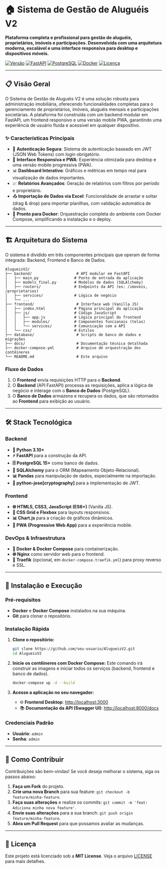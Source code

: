 # 🏠 Sistema de Gestão de Aluguéis V2

**Plataforma completa e profissional para gestão de aluguéis, proprietários, imóveis e participações. Desenvolvida com uma arquitetura moderna, escalável e uma interface responsiva para desktop e dispositivos móveis.**

[![Versão](https://img.shields.io/badge/versão-2.0-blue.svg)](./VERSION)
[![FastAPI](https://img.shields.io/badge/FastAPI-0.100+-green.svg)](https://fastapi.tiangolo.com/)
[![PostgreSQL](https://img.shields.io/badge/PostgreSQL-15-blue.svg)](https://www.postgresql.org/)
[![Docker](https://img.shields.io/badge/Docker-ready-blue.svg)](https://www.docker.com/)
[![Licença](https://img.shields.io/badge/licença-MIT-green.svg)](./LICENSE)

---

## 📋 Visão Geral

O Sistema de Gestão de Aluguéis V2 é uma solução robusta para administração imobiliária, oferecendo funcionalidades completas para o gerenciamento de proprietários, imóveis, aluguéis mensais e participações societárias. A plataforma foi construída com um backend modular em FastAPI, um frontend responsivo e uma versão mobile PWA, garantindo uma experiência de usuário fluida e acessível em qualquer dispositivo.

### ✨ Características Principais

- 🔐 **Autenticação Segura**: Sistema de autenticação baseado em JWT (JSON Web Tokens) com login obrigatório.
- 📱 **Interface Responsiva e PWA**: Experiência otimizada para desktop e uma versão mobile progressiva (PWA).
- 📊 **Dashboard Interativo**: Gráficos e métricas em tempo real para visualização de dados importantes.
- 📈 **Relatórios Avançados**: Geração de relatórios com filtros por período e proprietário.
- 📤 **Importação de Dados via Excel**: Funcionalidade de arrastar e soltar (drag & drop) para importar planilhas, com validação automática de dados.
- 🐳 **Pronto para Docker**: Orquestração completa do ambiente com Docker Compose, simplificando a instalação e o deploy.

---

## 🏗️ Arquitetura do Sistema

O sistema é dividido em três componentes principais que operam de forma integrada: Backend, Frontend e Banco de Dados.

```text
AlugueisV2/
├── backend/                    # API modular em FastAPI
│   ├── main.py                # Ponto de entrada da aplicação
│   ├── models_final.py        # Modelos de dados (SQLAlchemy)
│   ├── routers/               # Endpoints da API (ex: /imoveis, /proprietarios)
│   ├── services/              # Lógica de negócio
│   └── ...
├── frontend/                   # Interface web (Vanilla JS)
│   ├── index.html             # Página principal da aplicação
│   ├── js/                    # Código JavaScript
│   │   ├── app.js             # Lógica principal do frontend
│   │   ├── modules/           # Componentes funcionais (telas)
│   │   └── services/          # Comunicação com a API
│   └── css/                   # Estilos
├── database/                   # Scripts de banco de dados e migrações
├── docs/                       # Documentação técnica detalhada
├── docker-compose.yml          # Arquivo de orquestração dos contêineres
└── README.md                   # Este arquivo
```

### Fluxo de Dados
1.  O **Frontend** envia requisições HTTP para o **Backend**.
2.  O **Backend** (API FastAPI) processa as requisições, aplica a lógica de negócio e interage com o **Banco de Dados** (PostgreSQL).
3.  O **Banco de Dados** armazena e recupera os dados, que são retornados ao **Frontend** para exibição ao usuário.

---

## 🛠️ Stack Tecnológica

### Backend
- **🐍 Python 3.10+**
- **⚡ FastAPI** para a construção da API.
- **🗄️ PostgreSQL 15+** como banco de dados.
- **🔗 SQLAlchemy** para o ORM (Mapeamento Objeto-Relacional).
- **📊 Pandas** para manipulação de dados, especialmente na importação.
- **🔐 python-jose[cryptography]** para a implementação de JWT.

### Frontend
- **🌐 HTML5, CSS3, JavaScript (ES6+)** (Vanilla JS).
- **🎨 CSS Grid e Flexbox** para layouts responsivos.
- **📊 Chart.js** para a criação de gráficos dinâmicos.
- **📱 PWA (Progressive Web App)** para a experiência mobile.

### DevOps & Infraestrutura
- **🐳 Docker & Docker Compose** para containerização.
- **🌐 Nginx** como servidor web para o frontend.
- **🔄 Traefik** (opcional, em `docker-compose.traefik.yml`) para proxy reverso e SSL.

---

## 🚀 Instalação e Execução

### Pré-requisitos

- **Docker** e **Docker Compose** instalados na sua máquina.
- **Git** para clonar o repositório.

### Instalação Rápida

1.  **Clone o repositório:**
    ```bash
    git clone https://github.com/seu-usuario/AlugueisV2.git
    cd AlugueisV2
    ```

2.  **Inicie os contêineres com Docker Compose:**
    Este comando irá construir as imagens e iniciar todos os serviços (backend, frontend e banco de dados).
    ```bash
    docker-compose up -d --build
    ```

3.  **Acesse a aplicação no seu navegador:**
    - 🌐 **Frontend Desktop**: [http://localhost:3000](http://localhost:3000)
    - 📚 **Documentação da API (Swagger UI)**: [http://localhost:8000/docs](http://localhost:8000/docs)

### Credenciais Padrão

-   **Usuário**: `admin`
-   **Senha**: `admin`

---

## 🤝 Como Contribuir

Contribuições são bem-vindas! Se você deseja melhorar o sistema, siga os passos abaixo:

1.  **Faça um Fork** do projeto.
2.  **Crie uma nova Branch** para sua feature: `git checkout -b feature/minha-feature`.
3.  **Faça suas alterações** e realize os commits: `git commit -m 'feat: Adiciona minha nova feature'`.
4.  **Envie suas alterações** para a sua branch: `git push origin feature/minha-feature`.
5.  **Abra um Pull Request** para que possamos avaliar as mudanças.

---

## 📄 Licença

Este projeto está licenciado sob a **MIT License**. Veja o arquivo [LICENSE](./LICENSE) para mais detalhes.
